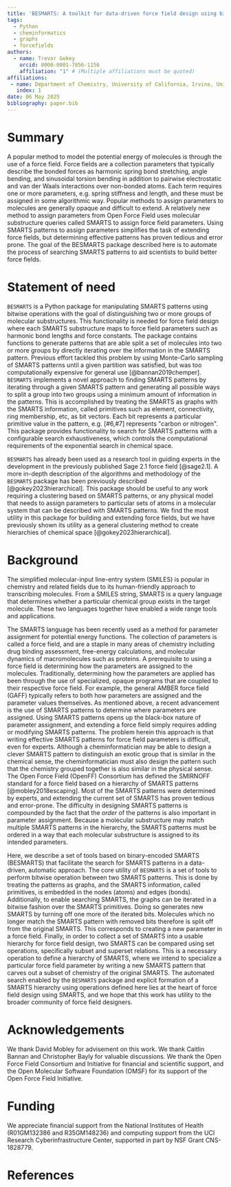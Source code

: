```yaml
---
title: 'BESMARTS: A toolkit for data-driven force field design using binary-encoded SMARTS'
tags:
  - Python
  - cheminformatics
  - graphs
  - forcefields
authors:
  - name: Trevor Gokey
    orcid: 0000-0001-7856-1156
    affiliation: "1" # (Multiple affiliations must be quoted)
affiliations:
 - name: Department of Chemistry, University of California, Irvine, United States of America
   index: 1
date: 06 May 2025
bibliography: paper.bib
---
```


# Summary

A popular method to model the potential energy of molecules is through the use
of a force field. Force fields are a collection parameters that typically
describe the bonded forces as harmonic spring bond stretching, angle bending,
and sinusoidal torsion bending in addition to pairwise electrostatic and van
der Waals interactions over non-bonded atoms. Each term requires one or more
parameters, e.g. spring stiffness and length, and these must be assigned in
some algorithmic way. Popular methods to assign parameters to molecules are
generally opaque and difficult to extend. A relatively new method to assign
parameters from Open Force Field uses molecular substructure queries called
SMARTS to assign force field parameters. Using SMARTS patterns to assign
parameters simplifies the task of extending force fields, but determining
effective patterns has proven tedious and error prone. The goal of the BESMARTS
package described here is to automate the process of searching SMARTS patterns
to aid scientists to build better force fields.

# Statement of need

`BESMARTS` is a Python package for manipulating SMARTS patterns using bitwise
operations with the goal of distinguishing two or more groups of molecular
substructures. This functionality is needed for force field design where each
SMARTS substructure maps to force field parameters such as harmonic bond
lengths and force constants. The package contains functions to generate
patterns that are able split a set of molecules into two or more groups by
directly iterating over the information in the SMARTS pattern. Previous effort
tackled this problem by using Monte-Carlo sampling of SMARTS patterns until a given
partition was satisfied, but was too computationally expensive for general use
[@bannan2019chemper]. `BESMARTS` implements a novel approach to finding SMARTS
patterns by iterating through a given SMARTS pattern and generating all
possible ways to split a group into two groups using a minimum amount of
information in the patterns. This is accomplished by treating the SMARTS as
graphs with the SMARTS information, called primitives such as element,
connectivity, ring membership, etc, as bit vectors. Each bit represents a
particular primitive value in the pattern, e.g. [#6,#7] represents "carbon or
nitrogen". This package provides functionality to search for SMARTS patterns
with a configurable search exhaustiveness, which controls the computational
requirements of the exponential search in chemical space. 

`BESMARTS` has already been used as a research tool in guiding experts in the
development in the previously published Sage 2.1 force field [@sage2.1]. A more
in-depth description of the algorithms and methodology of the `BESMARTS`
package has been previously described [@gokey2023hierarchical]. This package
should be useful to any work requiring a clustering based on SMARTS patterns,
or any physical model that needs to assign parameters to particular sets of
atoms in a molecular system that can be described with SMARTS patterns. We find
the most utility in this package for building and extending force fields, but
we have previously shown its utility as a general clustering method to create
hierarchies of chemical space [@gokey2023hierarchical].

# Background

The simplified molecular-input line-entry system (SMILES) is popular in
chemistry and related fields due to its human-friendly approach to transcribing
molecules. From a SMILES string, SMARTS is a query language that determines
whether a particular chemical group exists in the target molecule. These two
languages together have enabled a wide range tools and applications. 

The SMARTS language has been recently used as a method for parameter assignment
for potential energy functions. The collection of parameters is called a force
field, and are a staple in many areas of chemistry including drug binding
assessment, free-energy calculations, and molecular dynamics of macromolecules
such as proteins. A prerequisite to using a force field is determining how the
parameters are assigned to the molecules. Traditionally, determining how the
parameters are applied has been through the use of specialized, opaque programs
that are coupled to their respective force field. For example, the general
AMBER force field (GAFF) typically refers to both how parameters are assigned
and the parameter values themselves. As mentioned above, a recent advancement
is the use of SMARTS patterns to determine where parameters are assigned. Using
SMARTS patterns opens up the black-box nature of parameter assignment, and
extending a force field simply requires adding or modifying SMARTS patterns.
The problem herein this approach is that writing effective SMARTS patterns for
force field parameters is difficult, even for experts. Although a
cheminformatician may be able to design a clever SMARTS pattern to distinguish
an exotic group that is similar in the chemical sense, the cheminformatician
must also design the pattern such that the chemistry grouped together is also
similar in the physical sense. The Open Force Field (OpenFF) Consortium has
defined the SMIRNOFF standard for a force field based on a hierarchy of SMARTS
patterns [@mobley2018escaping]. Most of the SMARTS patterns were determined by
experts, and extending the current set of SMARTS has proven tedious and
error-prone. The difficulty in designing SMARTS patterns is compounded by the
fact that the _order_ of the patterns is also important in parameter
assignment. Because a molecular substructure may match multiple SMARTS patterns
in the hierarchy, the SMARTS patterns must be ordered in a way that each
molecular substructure is assigned to its intended parameters.

Here, we describe a set of tools based on binary-encoded SMARTS (BESMARTS) that
facilitate the search for SMARTS patterns in a data-driven, automatic approach.
The core utility of `BESMARTS` is a set of tools to perform bitwise operation
between two SMARTS patterns. This is done by treating the patterns as graphs,
and the SMARTS information, called primitives, is embedded in the nodes (atoms)
and edges (bonds). Additionally, to enable searching SMARTS, the graphs can be
iterated in a bitwise fashion over the SMARTS primitives. Doing so generates
new SMARTS by turning off one more of the iterated bits. Molecules which no
longer match the SMARTS pattern with removed bits therefore is split off from
the original SMARTS. This corresponds to creating a new parameter in a force
field. Finally, in order to collect a set of SMARTS into a usable hierarchy for
force field design, two SMARTS can be compared using set operations,
specifically subset and superset relations. This is a necessary operation to
define a hierarchy of SMARTS, where we intend to specialize a particular force
field parameter by writing a new SMARTS pattern that carves out a subset of
chemistry of the original SMARTS. The automated search enabled by the
`BESMARTS` package and explicit formation of a SMARTS hierarchy using
operations defined here lies at the heart of force field design using SMARTS,
and we hope that this work has utility to the broader community of force field
designers.

# Acknowledgements

We thank David Mobley for advisement on this work. We thank Caitlin Bannan and
Christopher Bayly for valuable discussions. We thank the Open Force Field
Consortium and Initiative for financial and scientific support, and the Open
Molecular Software Foundation (OMSF) for its support of the Open Force Field
Initiative. 

# Funding

We appreciate financial support from the National Institutes of Health
(R01GM132386 and R35GM148236) and computing support from the UCI Research
Cyberinfrastructure Center, supported in part by NSF Grant CNS-1828779.

# References
